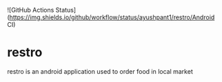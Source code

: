 ![GitHub Actions Status](https://img.shields.io/github/workflow/status/ayushpant1/restro/Android CI)

# restro
restro is an android application used to order food in local market
